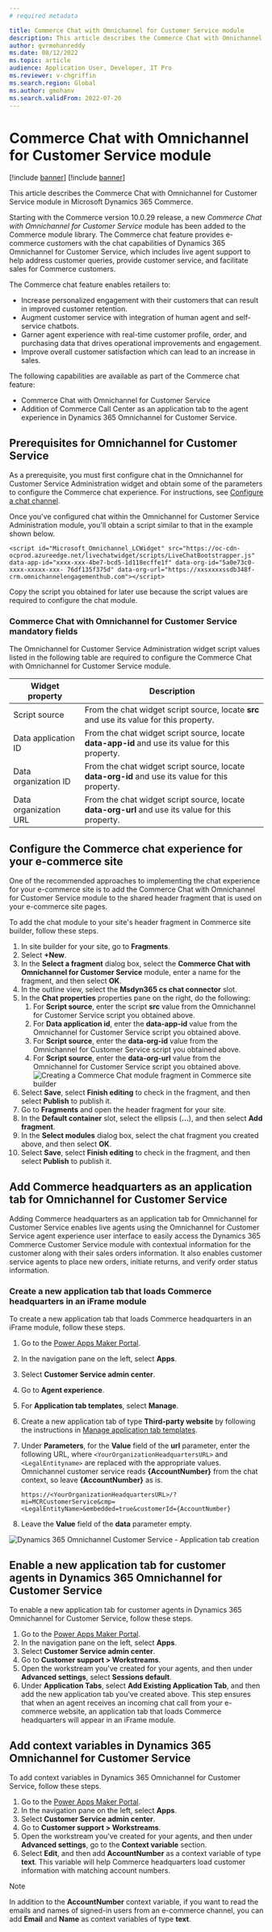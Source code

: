 ```yaml
---
# required metadata

title: Commerce Chat with Omnichannel for Customer Service module
description: This article describes the Commerce Chat with Omnichannel for Customer Service module in Microsoft Dynamics 365 Commerce.
author: gvrmohanreddy
ms.date: 08/12/2022
ms.topic: article
audience: Application User, Developer, IT Pro
ms.reviewer: v-chgriffin
ms.search.region: Global
ms.author: gmohanv
ms.search.validFrom: 2022-07-20
---
```


# Commerce Chat with Omnichannel for Customer Service module

[!include [banner](includes/banner.md)]
[!include [banner](includes/preview-banner.md)]

This article describes the Commerce Chat with Omnichannel for Customer Service module in Microsoft Dynamics 365 Commerce.

Starting with the Commerce version 10.0.29 release, a new *Commerce Chat with Omnichannel for Customer Service* module has been added to the Commerce module library. The Commerce chat feature provides e-commerce customers with the chat capabilities of Dynamics 365 Omnichannel for Customer Service, which includes live agent support to help address customer queries, provide customer service, and facilitate sales for Commerce customers. 

The Commerce chat feature enables retailers to:

- Increase personalized engagement with their customers that can result in improved customer retention.
- Augment customer service with integration of human agent and self-service chatbots.
- Garner agent experience with real-time customer profile, order, and purchasing data that drives operational improvements and engagement.
- Improve overall customer satisfaction which can lead to an increase in sales.
 
The following capabilities are available as part of the Commerce chat feature:

 - Commerce Chat with Omnichannel for Customer Service
 - Addition of Commerce Call Center as an application tab to the agent experience in Dynamics 365 Omnichannel for Customer Service.

## Prerequisites for Omnichannel for Customer Service 

As a prerequisite, you must first configure chat in the Omnichannel for Customer Service Administration widget and obtain some of the parameters to configure the Commerce chat experience. For instructions, see [Configure a chat channel](/dynamics365/customer-service/set-up-chat-widget).

Once you've configured chat within the Omnichannel for Customer Service Administration module, you'll obtain a script similar to that in the example shown below.  

`<script id="Microsoft_Omnichannel_LCWidget" src="https://oc-cdn-ocprod.azureedge.net/livechatwidget/scripts/LiveChatBootstrapper.js" data-app-id="xxxx-xxx-4be7-bcd5-1d118ecffe1f" data-org-id="5a0e73c0-xxxx-xxxxx-xxx- 76df135f375d" data-org-url="https://xxsxxxxssdb348f-crm.omnichannelengagementhub.com"></script>`

Copy the script you obtained for later use because the script values are required to configure the chat module.

### Commerce Chat with Omnichannel for Customer Service mandatory fields

The Omnichannel for Customer Service Administration widget script values listed in the following table are required to configure the Commerce Chat with Omnichannel for Customer Service module.

| Widget property| Description  |
| ------------- |--------------|
| Script source | From the chat widget script source, locate **src** and use its value for this property. |
| Data application ID      | From the chat widget script source, locate **data-app-id** and use its value for this property. |
| Data organization ID      | From the chat widget script source, locate **data-org-id** and use its value for this property. |
| Data organization URL     | From the chat widget script source, locate **data-org-url** and use its value for this property. |

## Configure the Commerce chat experience for your e-commerce site 

One of the recommended approaches to implementing the chat experience for your e-commerce site is to add the Commerce Chat with Omnichannel for Customer Service module to the shared header fragment that is used on your e-commerce site pages. 

To add the chat module to your site's header fragment in Commerce site builder, follow these steps.

1. In site builder for your site, go to **Fragments**.
1. Select **+New**.
1. In the **Select a fragment** dialog box, select the **Commerce Chat with Omnichannel for Customer Service** module, enter a name for the fragment, and then select **OK**.
1. In the outline view, select the **Msdyn365 cs chat connector** slot. 
1. In the **Chat properties** properties pane on the right, do the following:
    1. For **Script source**, enter the script **src** value from the Omnichannel for Customer Service script you obtained above.
    1. For **Data application id**, enter the **data-app-id** value from the Omnichannel for Customer Service script you obtained above.
    1. For **Script source**, enter the **data-org-id** value from the Omnichannel for Customer Service script you obtained above.
    1. For **Script source**, enter the **data-org-url** value from the Omnichannel for Customer Service script you obtained above.
    ![Creating a Commerce Chat module fragment in Commerce site builder](media/Commerce-chat-creating-new-fragment.png)
1. Select **Save**, select **Finish editing** to check in the fragment, and then select **Publish** to publish it.
1. Go to **Fragments** and open the header fragment for your site. 
1. In the **Default container** slot, select the ellipsis (**...**), and then select **Add fragment**.
1. In the **Select modules** dialog box, select the chat fragment you created above, and then select **OK**.
1. Select **Save**, select **Finish editing** to check in the fragment, and then select **Publish** to publish it.

## Add Commerce headquarters as an application tab for Omnichannel for Customer Service

Adding Commerce headquarters as an application tab for Omnichannel for Customer Service enables live agents using the Omnichannel for Customer Service agent experience user interface to easily access the Dynamics 365 Commerce Customer Service module with contextual information for the customer along with their sales orders information. It also enables customer service agents to place new orders, initiate returns, and verify order status information. 

### Create a new application tab that loads Commerce headquarters in an iFrame module 

To create a new application tab that loads Commerce headquarters in an iFrame module, follow these steps.

1. Go to the [Power Apps Maker Portal](https://make.powerapps.com). 
1. In the navigation pane on the left, select **Apps**.
1. Select **Customer Service admin center**. 
1. Go to **Agent experience**.
1. For **Application tab templates**, select **Manage**. 
1. Create a new application tab of type **Third-party website** by following the instructions in [Manage application tab templates](/dynamics365/app-profile-manager/application-tab-templates?tabs=customerserviceadmincenter).
1. Under **Parameters**, for the **Value** field of the **url** parameter, enter the following URL, where `<YourOrganizationHeadquartersURL>` and `<LegalEntityname>` are replaced with the appropriate values. Omnichannel customer service reads **{AccountNumber}** from the chat context, so leave **{AccountNumber}** as is.

    `https://<YourOrganizationHeadquartersURL>/?mi=MCRCustomerService&cmp=<LegalEntityName>&embedded=true&customerId={AccountNumber}`

1. Leave the **Value** field of the **data** parameter empty.

![Dynamics 365 Omnichannel Customer Service - Application tab creation](media/OC-CS-Admin-Application-Tab-Parameters.png)

## Enable a new application tab for customer agents in Dynamics 365 Omnichannel for Customer Service

To enable a new application tab for customer agents in Dynamics 365 Omnichannel for Customer Service, follow these steps.
	
1. Go to the [Power Apps Maker Portal](https://make.powerapps.com).
1. In the navigation pane on the left, select **Apps**.
1. Select **Customer Service admin center**.
1. Go to **Customer support \> Workstreams**.
1. Open the workstream you've created for your agents, and then under **Advanced settings**, select **Sessions default**. 
1. Under **Application Tabs**, select **Add Existing Application Tab**, and then add the new application tab you've created above. This step ensures that when an agent receives an incoming chat call from your e-commerce website, an application tab that loads Commerce headquarters will appear in an iFrame module.  

## Add context variables in Dynamics 365 Omnichannel for Customer Service

To add context variables in Dynamics 365 Omnichannel for Customer Service, follow these steps.

1. Go to the [Power Apps Maker Portal](https://make.powerapps.com).
1. In the navigation pane on the left, select **Apps**.
1. Select **Customer Service admin center**.
1. Go to **Customer support \>  Workstreams**.
1. Open the workstream you've created for your agents, and then under **Advanced settings**, go to the **Context variable** section. 
1. Select **Edit**, and then add **AccountNumber** as a context variable of type **text**. This variable will help Commerce headquarters load customer information with matching account numbers. 

> [!NOTE] 
> In addition to the **AccountNumber** context variable, if you want to read the emails and names of signed-in users from an e-commerce channel, you can add **Email** and **Name** as context variables of type **text**. 





